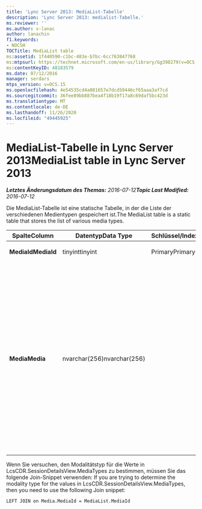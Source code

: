 ```yaml
---
title: 'Lync Server 2013: MediaList-Tabelle'
description: 'Lync Server 2013: medialist-Tabelle.'
ms.reviewer: ''
ms.author: v-lanac
author: lanachin
f1.keywords:
- NOCSH
TOCTitle: MediaList table
ms:assetid: 1f440590-c1bc-483e-b7bc-6cc763847768
ms:mtpsurl: https://technet.microsoft.com/en-us/library/Gg398279(v=OCS.15)
ms:contentKeyID: 48183579
ms.date: 07/12/2016
manager: serdars
mtps_version: v=OCS.15
ms.openlocfilehash: 4e54535cd4a081657e7dcd59446cf65aaa3af7cd
ms.sourcegitcommit: 36fee89bb887bea4f18b19f17a8c69daf5bc423d
ms.translationtype: MT
ms.contentlocale: de-DE
ms.lasthandoff: 11/26/2020
ms.locfileid: "49445925"
---
```

# <a name="medialist-table-in-lync-server-2013"></a><span data-ttu-id="1d602-103">MediaList-Tabelle in Lync Server 2013</span><span class="sxs-lookup"><span data-stu-id="1d602-103">MediaList table in Lync Server 2013</span></span>

<div data-xmlns="http://www.w3.org/1999/xhtml">

<div class="topic" data-xmlns="http://www.w3.org/1999/xhtml" data-msxsl="urn:schemas-microsoft-com:xslt" data-cs="https://msdn.microsoft.com/">

<div data-asp="https://msdn2.microsoft.com/asp">



</div>

<div id="mainSection">

<div id="mainBody"><span data-ttu-id="1d602-104">

<span> </span></span><span class="sxs-lookup"><span data-stu-id="1d602-104">

<span> </span></span></span>

<span data-ttu-id="1d602-105">_**Letztes Änderungsdatum des Themas:** 2016-07-12_</span><span class="sxs-lookup"><span data-stu-id="1d602-105">_**Topic Last Modified:** 2016-07-12_</span></span>

<span data-ttu-id="1d602-106">Die MediaList-Tabelle ist eine statische Tabelle, in der die Liste der verschiedenen Medientypen gespeichert ist.</span><span class="sxs-lookup"><span data-stu-id="1d602-106">The MediaList table is a static table that stores the list of various media types.</span></span>


<table>
<colgroup>
<col style="width: 25%" />
<col style="width: 25%" />
<col style="width: 25%" />
<col style="width: 25%" />
</colgroup>
<thead>
<tr class="header">
<th><span data-ttu-id="1d602-107">Spalte</span><span class="sxs-lookup"><span data-stu-id="1d602-107">Column</span></span></th>
<th><span data-ttu-id="1d602-108">Datentyp</span><span class="sxs-lookup"><span data-stu-id="1d602-108">Data Type</span></span></th>
<th><span data-ttu-id="1d602-109">Schlüssel/Index</span><span class="sxs-lookup"><span data-stu-id="1d602-109">Key/Index</span></span></th>
<th><span data-ttu-id="1d602-110">Details</span><span class="sxs-lookup"><span data-stu-id="1d602-110">Details</span></span></th>
</tr>
</thead>
<tbody>
<tr class="odd">
<td><p><span data-ttu-id="1d602-111"><strong>MediaId</strong></span><span class="sxs-lookup"><span data-stu-id="1d602-111"><strong>MediaId</strong></span></span></p></td>
<td><p><span data-ttu-id="1d602-112">tinyint</span><span class="sxs-lookup"><span data-stu-id="1d602-112">tinyint</span></span></p></td>
<td><p><span data-ttu-id="1d602-113">Primary</span><span class="sxs-lookup"><span data-stu-id="1d602-113">Primary</span></span></p></td>
<td><p><span data-ttu-id="1d602-114">Werte: 1-7</span><span class="sxs-lookup"><span data-stu-id="1d602-114">Values: 1-7</span></span></p></td>
</tr>
<tr class="even">
<td><p><span data-ttu-id="1d602-115"><strong>Media</strong></span><span class="sxs-lookup"><span data-stu-id="1d602-115"><strong>Media</strong></span></span></p></td>
<td><p><span data-ttu-id="1d602-116">nvarchar(256)</span><span class="sxs-lookup"><span data-stu-id="1d602-116">nvarchar(256)</span></span></p></td>
<td></td>
<td><p><span data-ttu-id="1d602-117">Statische Zuordnung von MediaID- und Media-Werten</span><span class="sxs-lookup"><span data-stu-id="1d602-117">Static mapping of MediaID and Media values:</span></span></p>
<ul>
<li><p><span data-ttu-id="1d602-118">1 – im</span><span class="sxs-lookup"><span data-stu-id="1d602-118">1 – IM</span></span></p></li>
<li><p><span data-ttu-id="1d602-119">2 - Dateiübertragung</span><span class="sxs-lookup"><span data-stu-id="1d602-119">2 – File Transfer</span></span></p></li>
<li><p><span data-ttu-id="1d602-120">3 – Remoteunterstützung</span><span class="sxs-lookup"><span data-stu-id="1d602-120">3 – Remote Assistance</span></span></p></li>
<li><p><span data-ttu-id="1d602-121">4 – Anwendungsfreigabe</span><span class="sxs-lookup"><span data-stu-id="1d602-121">4 – Application Sharing</span></span></p></li>
<li><p><span data-ttu-id="1d602-122">5 – Audio</span><span class="sxs-lookup"><span data-stu-id="1d602-122">5 – Audio</span></span></p></li>
<li><p><span data-ttu-id="1d602-123">6 – Video</span><span class="sxs-lookup"><span data-stu-id="1d602-123">6 – Video</span></span></p></li>
<li><p><span data-ttu-id="1d602-124">7 – Anwendungseinladung</span><span class="sxs-lookup"><span data-stu-id="1d602-124">7 – App Invite</span></span></p></li>
</ul></td>
</tr>
</tbody>
</table>


<span data-ttu-id="1d602-125">Wenn Sie versuchen, den Modalitätstyp für die Werte in LcsCDR.SessionDetailsView.MediaTypes zu bestimmen, müssen Sie das folgende Join-Snippet verwenden: </span><span class="sxs-lookup"><span data-stu-id="1d602-125">If you are trying to determine the modality type for the values in LcsCDR.SessionDetailsView.MediaTypes, then you need to use the following Join snippet:</span></span>

    LEFT JOIN on Media.MediaId = MediaList.MediaId

<span data-ttu-id="1d602-126"></div>

<span> </span>

</div>

</div>

</span><span class="sxs-lookup"><span data-stu-id="1d602-126"></div>

<span> </span>

</div>

</div>

</span></span></div>

